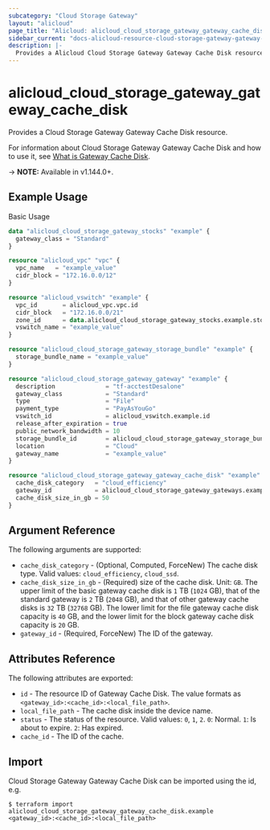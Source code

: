 ```yaml
---
subcategory: "Cloud Storage Gateway"
layout: "alicloud"
page_title: "Alicloud: alicloud_cloud_storage_gateway_gateway_cache_disk"
sidebar_current: "docs-alicloud-resource-cloud-storage-gateway-gateway-cache-disk"
description: |-
  Provides a Alicloud Cloud Storage Gateway Gateway Cache Disk resource.
---
```


# alicloud\_cloud\_storage\_gateway\_gateway\_cache\_disk

Provides a Cloud Storage Gateway Gateway Cache Disk resource.

For information about Cloud Storage Gateway Gateway Cache Disk and how to use it, see [What is Gateway Cache Disk](https://www.alibabacloud.com/help/zh/doc-detail/170294.htm).

-> **NOTE:** Available in v1.144.0+.

## Example Usage

Basic Usage

```terraform
data "alicloud_cloud_storage_gateway_stocks" "example" {
  gateway_class = "Standard"
}

resource "alicloud_vpc" "vpc" {
  vpc_name   = "example_value"
  cidr_block = "172.16.0.0/12"
}

resource "alicloud_vswitch" "example" {
  vpc_id       = alicloud_vpc.vpc.id
  cidr_block   = "172.16.0.0/21"
  zone_id      = data.alicloud_cloud_storage_gateway_stocks.example.stocks.0.zone_id
  vswitch_name = "example_value"
}

resource "alicloud_cloud_storage_gateway_storage_bundle" "example" {
  storage_bundle_name = "example_value"
}

resource "alicloud_cloud_storage_gateway_gateway" "example" {
  description              = "tf-acctestDesalone"
  gateway_class            = "Standard"
  type                     = "File"
  payment_type             = "PayAsYouGo"
  vswitch_id               = alicloud_vswitch.example.id
  release_after_expiration = true
  public_network_bandwidth = 10
  storage_bundle_id        = alicloud_cloud_storage_gateway_storage_bundle.example.id
  location                 = "Cloud"
  gateway_name             = "example_value"
}

resource "alicloud_cloud_storage_gateway_gateway_cache_disk" "example" {
  cache_disk_category   = "cloud_efficiency"
  gateway_id            = alicloud_cloud_storage_gateway_gateways.example.id
  cache_disk_size_in_gb = 50
}

```

## Argument Reference

The following arguments are supported:

* `cache_disk_category` - (Optional, Computed, ForceNew) The cache disk type. Valid values: `cloud_efficiency`, `cloud_ssd`.
* `cache_disk_size_in_gb` - (Required) size of the cache disk. Unit: `GB`. The upper limit of the basic gateway cache disk is `1` TB (`1024` GB), that of the standard gateway is `2` TB (`2048` GB), and that of other gateway cache disks is `32` TB (`32768` GB). The lower limit for the file gateway cache disk capacity is `40` GB, and the lower limit for the block gateway cache disk capacity is `20` GB.
* `gateway_id` - (Required, ForceNew) The ID of the gateway.

## Attributes Reference

The following attributes are exported:

* `id` - The resource ID of Gateway Cache Disk. The value formats as `<gateway_id>:<cache_id>:<local_file_path>`.
* `local_file_path` - The cache disk inside the device name.
* `status` - The status of the resource. Valid values: `0`, `1`, `2`. `0`: Normal. `1`: Is about to expire. `2`: Has expired.
* `cache_id` - The ID of the cache.

## Import

Cloud Storage Gateway Gateway Cache Disk can be imported using the id, e.g.

```
$ terraform import alicloud_cloud_storage_gateway_gateway_cache_disk.example <gateway_id>:<cache_id>:<local_file_path>
```